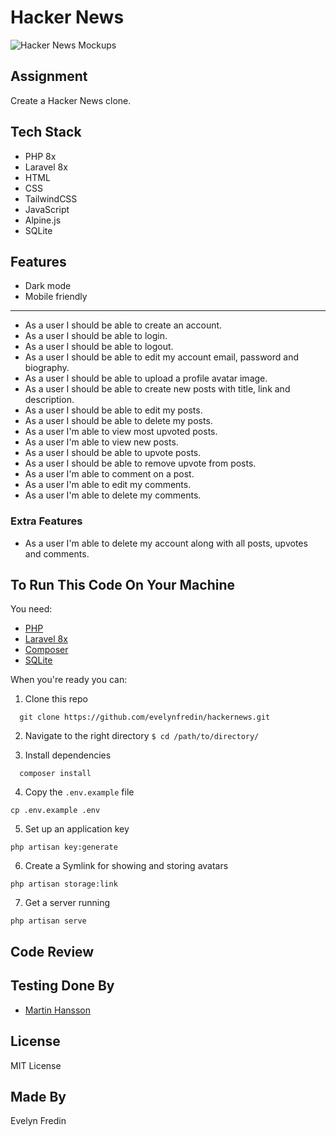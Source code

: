 # Hacker News

![Hacker News Mockups](https://evelynfredin.com/quickassets/hacker-news.jpg)

## Assignment

Create a Hacker News clone.

## Tech Stack

- PHP 8x
- Laravel 8x
- HTML
- CSS
- TailwindCSS
- JavaScript
- Alpine.js
- SQLite

## Features

- Dark mode
- Mobile friendly

---

- As a user I should be able to create an account.
- As a user I should be able to login.
- As a user I should be able to logout.
- As a user I should be able to edit my account email, password and biography.
- As a user I should be able to upload a profile avatar image.
- As a user I should be able to create new posts with title, link and description.
- As a user I should be able to edit my posts.
- As a user I should be able to delete my posts.
- As a user I'm able to view most upvoted posts.
- As a user I'm able to view new posts.
- As a user I should be able to upvote posts.
- As a user I should be able to remove upvote from posts.
- As a user I'm able to comment on a post.
- As a user I'm able to edit my comments.
- As a user I'm able to delete my comments.

### Extra Features

- As a user I'm able to delete my account along with all posts, upvotes and comments.

## To Run This Code On Your Machine

You need:

- [PHP](https://www.php.net/docs.php)
- [Laravel 8x](https://laravel.com/docs/8.x)
- [Composer](https://getcomposer.org/)
- [SQLite](https://sqlite.org/index.html)

When you're ready you can:

1. Clone this repo

```
  git clone https://github.com/evelynfredin/hackernews.git
```

2. Navigate to the right directory `$ cd /path/to/directory/`

3. Install dependencies

```
  composer install
```

4. Copy the `.env.example` file

```
cp .env.example .env
```

5. Set up an application key

```
php artisan key:generate
```

6. Create a Symlink for showing and storing avatars

```
php artisan storage:link
```

7. Get a server running

```
php artisan serve
```

## Code Review

## Testing Done By

- [Martin Hansson](https://github.com/Alegherix)

## License

MIT License

## Made By

Evelyn Fredin
